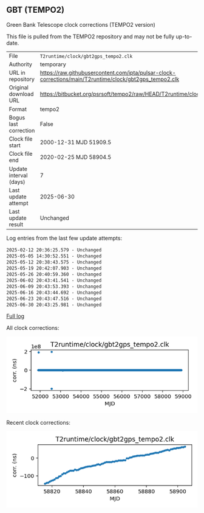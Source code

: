 
## GBT (TEMPO2)

Green Bank Telescope clock corrections (TEMPO2 version)

This file is pulled from the TEMPO2 repository and may not be fully
up-to-date.

|     |     |
|:--- |:--- |
| File | `T2runtime/clock/gbt2gps_tempo2.clk` |
| Authority | temporary |
| URL in repository | <https://raw.githubusercontent.com/ipta/pulsar-clock-corrections/main/T2runtime/clock/gbt2gps_tempo2.clk> |
| Original download URL | <https://bitbucket.org/psrsoft/tempo2/raw/HEAD/T2runtime/clock/gbt2gps.clk> |
| Format | tempo2 |
| Bogus last correction | False |
| Clock file start | 2000-12-31 MJD 51909.5 |
| Clock file end | 2020-02-25 MJD 58904.5 |
| Update interval (days) | 7 |
| Last update attempt | 2025-06-30 |
| Last update result | Unchanged |

Log entries from the last few update attempts:
```
2025-02-12 20:36:25.579 - Unchanged
2025-05-05 14:30:52.551 - Unchanged
2025-05-12 20:38:43.575 - Unchanged
2025-05-19 20:42:07.903 - Unchanged
2025-05-26 20:40:59.360 - Unchanged
2025-06-02 20:43:41.541 - Unchanged
2025-06-09 20:43:53.393 - Unchanged
2025-06-16 20:43:44.692 - Unchanged
2025-06-23 20:43:47.516 - Unchanged
2025-06-30 20:43:25.981 - Unchanged
```
[Full log](https://raw.githubusercontent.com/ipta/pulsar-clock-corrections/main/log/T2runtime/clock/gbt2gps_tempo2.clk.log)


All clock corrections:

![plot of all clock corrections](gbt2gps_tempo2.clk.png "All corrections")

Recent clock corrections:

![plot of recent clock corrections](gbt2gps_tempo2.clk.short.png "Recent corrections")

